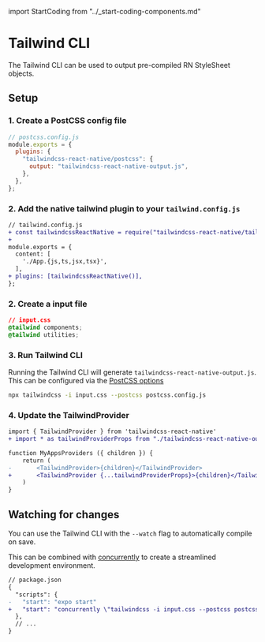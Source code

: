 import StartCoding from "../\_start-coding-components.md"

# Tailwind CLI

The Tailwind CLI can be used to output pre-compiled RN StyleSheet objects.

## Setup

### 1. Create a PostCSS config file

```js
// postcss.config.js
module.exports = {
  plugins: {
    "tailwindcss-react-native/postcss": {
      output: "tailwindcss-react-native-output.js",
    },
  },
};
```

### 2. Add the native tailwind plugin to your `tailwind.config.js`

```diff
// tailwind.config.js
+ const tailwindcssReactNative = require("tailwindcss-react-native/tailwind/native")
+
module.exports = {
  content: [
    './App.{js,ts,jsx,tsx}',
  ],
+ plugins: [tailwindcssReactNative()],
};
```

### 2. Create a input file

```css
// input.css
@tailwind components;
@tailwind utilities;
```

### 3. Run Tailwind CLI

Running the Tailwind CLI will generate `tailwindcss-react-native-output.js`. This can be configured via the [PostCSS options](../configuration/postcss)

```bash
npx tailwindcss -i input.css --postcss postcss.config.js
```

### 4. Update the TailwindProvider

```diff
import { TailwindProvider } from 'tailwindcss-react-native'
+ import * as tailwindProviderProps from "./tailwindcss-react-native-output"

function MyAppsProviders ({ children }) {
    return (
-       <TailwindProvider>{children}</TailwindProvider>
+       <TailwindProvider {...tailwindProviderProps}>{children}</TailwindProvider>
    )
}
```

<StartCoding />

## Watching for changes

You can use the Tailwind CLI with the `--watch` flag to automatically compile on save.

This can be combined with [concurrently](https://www.npmjs.com/package/concurrently) to create a streamlined development environment.

```diff
// package.json
{
  "scripts": {
-   "start": "expo start"
+   "start": "concurrently \"tailwindcss -i input.css --postcss postcss.config.js --watch\" \"expo start\""
  },
  // ...
}
```
